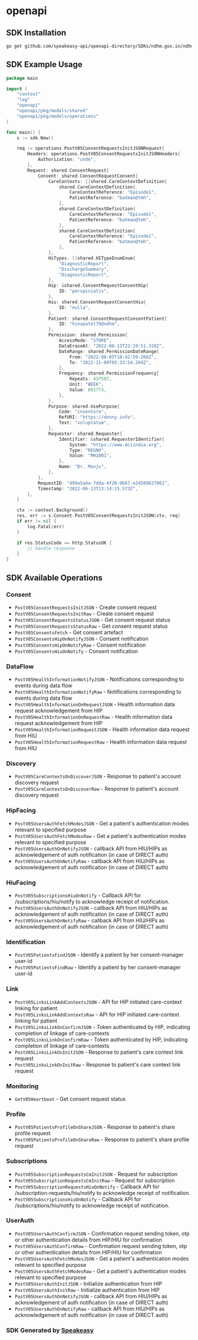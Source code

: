 # openapi

<!-- Start SDK Installation -->
## SDK Installation

```bash
go get github.com/speakeasy-api/openapi-directory/SDKs/ndhm.gov.in/ndhm-cm/0.5/go
```
<!-- End SDK Installation -->

## SDK Example Usage
<!-- Start SDK Example Usage -->
```go
package main

import (
    "context"
    "log"
    "openapi"
    "openapi/pkg/models/shared"
    "openapi/pkg/models/operations"
)

func main() {
    s := sdk.New()

    req := operations.PostV05ConsentRequestsInitJSONRequest{
        Headers: operations.PostV05ConsentRequestsInitJSONHeaders{
            Authorization: "unde",
        },
        Request: shared.ConsentRequest{
            Consent: shared.ConsentRequestConsent{
                CareContexts: []shared.CareContextDefinition{
                    shared.CareContextDefinition{
                        CareContextReference: "Episode1",
                        PatientReference: "batman@tmh",
                    },
                    shared.CareContextDefinition{
                        CareContextReference: "Episode1",
                        PatientReference: "batman@tmh",
                    },
                    shared.CareContextDefinition{
                        CareContextReference: "Episode1",
                        PatientReference: "batman@tmh",
                    },
                },
                HiTypes: []shared.HITypeEnumEnum{
                    "DiagnosticReport",
                    "DischargeSummary",
                    "DiagnosticReport",
                },
                Hip: &shared.ConsentRequestConsentHip{
                    ID: "perspiciatis",
                },
                Hiu: shared.ConsentRequestConsentHiu{
                    ID: "nulla",
                },
                Patient: shared.ConsentRequestConsentPatient{
                    ID: "hinapatel79@ndhm",
                },
                Permission: shared.Permission{
                    AccessMode: "STORE",
                    DataEraseAt: "2022-08-13T22:19:51.328Z",
                    DateRange: shared.PermissionDateRange{
                        From: "2022-08-05T18:42:59.266Z",
                        To: "2022-11-09T05:33:54.269Z",
                    },
                    Frequency: shared.PermissionFrequency{
                        Repeats: 437587,
                        Unit: "WEEK",
                        Value: 891773,
                    },
                },
                Purpose: shared.UsePurpose{
                    Code: "inventore",
                    RefURI: "https://donny.info",
                    Text: "voluptatum",
                },
                Requester: shared.Requester{
                    Identifier: &shared.RequesterIdentifier{
                        System: "https://www.mciindia.org",
                        Type: "REGNO",
                        Value: "MH1001",
                    },
                    Name: "Dr. Manju",
                },
            },
            RequestID: "499a5a4a-7dda-4f20-9b67-e24589627061",
            Timestamp: "2022-06-13T13:14:15.573Z",
        },
    }

    ctx := context.Background()
    res, err := s.Consent.PostV05ConsentRequestsInitJSON(ctx, req)
    if err != nil {
        log.Fatal(err)
    }

    if res.StatusCode == http.StatusOK {
        // handle response
    }
}
```
<!-- End SDK Example Usage -->

<!-- Start SDK Available Operations -->
## SDK Available Operations


### Consent

* `PostV05ConsentRequestsInitJSON` - Create consent request
* `PostV05ConsentRequestsInitRaw` - Create consent request
* `PostV05ConsentRequestsStatusJSON` - Get consent request status
* `PostV05ConsentRequestsStatusRaw` - Get consent request status
* `PostV05ConsentsFetch` - Get consent artefact
* `PostV05ConsentsHipOnNotifyJSON` - Consent notification
* `PostV05ConsentsHipOnNotifyRaw` - Consent notification
* `PostV05ConsentsHiuOnNotify` - Consent notification

### DataFlow

* `PostV05HealthInformationNotifyJSON` - Notifications corresponding to events during data flow
* `PostV05HealthInformationNotifyRaw` - Notifications corresponding to events during data flow
* `PostV05HealthInformationOnRequestJSON` - Health information data request acknowledgement from HIP
* `PostV05HealthInformationOnRequestRaw` - Health information data request acknowledgement from HIP
* `PostV05HealthInformationRequestJSON` - Health information data request from HIU
* `PostV05HealthInformationRequestRaw` - Health information data request from HIU

### Discovery

* `PostV05CareContextsOnDiscoverJSON` - Response to patient's account discovery request
* `PostV05CareContextsOnDiscoverRaw` - Response to patient's account discovery request

### HipFacing

* `PostV05UsersAuthFetchModesJSON` - Get a patient's authentication modes relevant to specified purpose
* `PostV05UsersAuthFetchModesRaw` - Get a patient's authentication modes relevant to specified purpose
* `PostV05UsersAuthOnNotifyJSON` - callback API from HIU/HIPs as acknowledgement of auth notification (in case of DIRECT auth)
* `PostV05UsersAuthOnNotifyRaw` - callback API from HIU/HIPs as acknowledgement of auth notification (in case of DIRECT auth)

### HiuFacing

* `PostV05SubscriptionsHiuOnNotify` - Callback API for /subscriptions/hiu/notify to acknowledge receipt of notification.
* `PostV05UsersAuthOnNotifyJSON` - callback API from HIU/HIPs as acknowledgement of auth notification (in case of DIRECT auth)
* `PostV05UsersAuthOnNotifyRaw` - callback API from HIU/HIPs as acknowledgement of auth notification (in case of DIRECT auth)

### Identification

* `PostV05PatientsFindJSON` - Identify a patient by her consent-manager user-id
* `PostV05PatientsFindRaw` - Identify a patient by her consent-manager user-id

### Link

* `PostV05LinksLinkAddContextsJSON` - API for HIP initiated care-context linking for patient
* `PostV05LinksLinkAddContextsRaw` - API for HIP initiated care-context linking for patient
* `PostV05LinksLinkOnConfirmJSON` - Token authenticated by HIP, indicating completion of linkage of care-contexts
* `PostV05LinksLinkOnConfirmRaw` - Token authenticated by HIP, indicating completion of linkage of care-contexts
* `PostV05LinksLinkOnInitJSON` - Response to patient's care context link request
* `PostV05LinksLinkOnInitRaw` - Response to patient's care context link request

### Monitoring

* `GetV05Heartbeat` - Get consent request status

### Profile

* `PostV05PatientsProfileOnShareJSON` - Response to patient's share profile request
* `PostV05PatientsProfileOnShareRaw` - Response to patient's share profile request

### Subscriptions

* `PostV05SubscriptionRequestsCmInitJSON` - Request for subscription
* `PostV05SubscriptionRequestsCmInitRaw` - Request for subscription
* `PostV05SubscriptionRequestsHiuOnNotify` - Callback API for /subscription-requests/hiu/notify to acknowledge receipt of notification.
* `PostV05SubscriptionsHiuOnNotify` - Callback API for /subscriptions/hiu/notify to acknowledge receipt of notification.

### UserAuth

* `PostV05UsersAuthConfirmJSON` - Confirmation request sending token, otp or other authentication details from HIP/HIU for confirmation
* `PostV05UsersAuthConfirmRaw` - Confirmation request sending token, otp or other authentication details from HIP/HIU for confirmation
* `PostV05UsersAuthFetchModesJSON` - Get a patient's authentication modes relevant to specified purpose
* `PostV05UsersAuthFetchModesRaw` - Get a patient's authentication modes relevant to specified purpose
* `PostV05UsersAuthInitJSON` - Initialize authentication from HIP
* `PostV05UsersAuthInitRaw` - Initialize authentication from HIP
* `PostV05UsersAuthOnNotifyJSON` - callback API from HIU/HIPs as acknowledgement of auth notification (in case of DIRECT auth)
* `PostV05UsersAuthOnNotifyRaw` - callback API from HIU/HIPs as acknowledgement of auth notification (in case of DIRECT auth)
<!-- End SDK Available Operations -->

### SDK Generated by [Speakeasy](https://docs.speakeasyapi.dev/docs/using-speakeasy/client-sdks)
